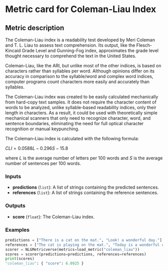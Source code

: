 # Metric card for Coleman-Liau Index

## Metric description
The Coleman-Liau index is a readability test developed by Meri Coleman and T. L. Liau to assess text comprehension. Its output, like the Flesch-Kincaid Grade Level and Gunning-Fog index, approximates the grade level thought necessary to comprehend the text in the United States. 

Coleman-Liau, like the ARI, but unlike most of the other indices, is based on characters rather than syllables per word. Although opinions differ on its accuracy in comparison to the syllable/word and complex word indices, computer programs count characters more easily and accurately than syllables.

The Coleman-Liau index was created to be easily calculated mechanically from hard-copy text samples. It does not require the character content of words to be analyzed, unlike syllable-based readability indices, only their length in characters. As a result, it could be used with theoretically simple mechanical scanners that only need to recognize character, word, and sentence boundaries, eliminating the need for full optical character recognition or manual keypunching.

The Coleman–Liau index is calculated with the following formula:

$CLI = 0.0588L - 0.296S - 15.8$

where $L$ is the average number of letters per 100 words and $S$ is the average number of sentences per 100 words.

### Inputs
- **predictions** (`list`): A list of strings containing the predicted sentences.
- **references** (`list`): A list of strings containing the reference sentences.

### Outputs
- **score** (`float`): The Coleman-Liau index.

### Examples
```python
predictions = ["There is a cat on the mat.", "Look! a wonderful day."]
references = ["The cat is playing on the mat.", "Today is a wonderful day"]
scorer = NLGMetricverse(metrics=load_metric("coleman_liau"))
scores = scorer(predictions=predictions, references=references)
print(scores)
"coleman_liau": { "score": 6.0925 }
```